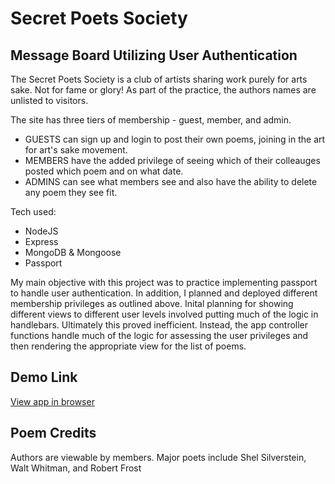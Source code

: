 # Secret Poets Society

## Message Board Utilizing User Authentication

The Secret Poets Society is a club of artists sharing work purely for arts sake.
Not for fame or glory! As part of the practice, the authors names are unlisted to visitors.

The site has three tiers of membership - guest, member, and admin.

- GUESTS can sign up and login to post their own poems, joining in the art for art's sake movement.
- MEMBERS have the added privilege of seeing which of their colleauges posted which poem and on what date.
- ADMINS can see what members see and also have the ability to delete any poem they see fit.

Tech used:

- NodeJS
- Express
- MongoDB & Mongoose
- Passport

My main objective with this project was to practice implementing passport to handle user authentication.
In addition, I planned and deployed different membership privileges as outlined above.
Inital planning for showing different views to different user levels involved putting much of the logic in handlebars.
Ultimately this proved inefficient. Instead, the app controller functions handle much of the logic for assessing the user privileges and
then rendering the appropriate view for the list of poems.

## Demo Link

[View app in browser](https://cryptic-oasis-68949.herokuapp.com/)

## Poem Credits

Authors are viewable by members. Major poets include Shel Silverstein, Walt Whitman, and Robert Frost
